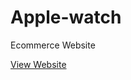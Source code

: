 # Apple-watch
Ecommerce Website 

<a href="https://nganduntita1.github.io/Apple-watch/">View Website</a>

